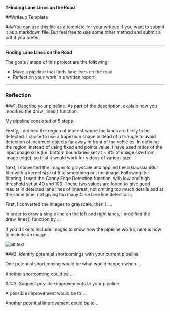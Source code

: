 #**Finding Lane Lines on the Road** 

##Writeup Template

###You can use this file as a template for your writeup if you want to submit it as a markdown file. But feel free to use some other method and submit a pdf if you prefer.

---

**Finding Lane Lines on the Road**

The goals / steps of this project are the following:
* Make a pipeline that finds lane lines on the road
* Reflect on your work in a written report


[//]: # (Image References)

[image1]: ./examples/grayscale.jpg "Grayscale"
[image2]: ./test_images/

---

### Reflection

###1. Describe your pipeline. As part of the description, explain how you modified the draw_lines() function.

My pipeline consisted of 5 steps. 

Firstly, I defined the region of interest where the lanes are likely to be detected. I chose to use a trapezium shape instead of a triangle to avoid detection of incorrect objects far away in front of the vehicles. In defining the region, instead of using fixed end points value, I have used ratios of the input image size (i.e. bottom boundaries set at ~ 8% of image size from image edge), so that it would work for videos of various size.

Next, I converted the images to grayscale and applied the a GaussianBlur filer with a kernel size of 5 to smoothing out the image.
Following the filtering, I used the Canny Edge Detection function, with low and high threshold set at 40 and 100. These two values are found to give good results in detected lane lines of interest, not omiting too much details and at the same time, not giving too many false lane line detections. 



First, I converted the images to grayscale, then I .... 

In order to draw a single line on the left and right lanes, I modified the draw_lines() function by ...

If you'd like to include images to show how the pipeline works, here is how to include an image: 

![alt text][image1]


###2. Identify potential shortcomings with your current pipeline


One potential shortcoming would be what would happen when ... 

Another shortcoming could be ...


###3. Suggest possible improvements to your pipeline

A possible improvement would be to ...

Another potential improvement could be to ...
